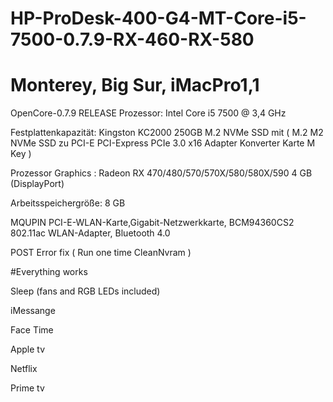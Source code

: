 # HP-ProDesk-400-G4-MT-Core-i5-7500-0.7.9-RX-460-RX-580

# Monterey, Big Sur, iMacPro1,1 

OpenCore-0.7.9 RELEASE
Prozessor: Intel Core i5 7500 @ 3,4 GHz

Festplattenkapazität: Kingston KC2000 250GB M.2 NVMe SSD mit ( M.2 M2 NVMe SSD zu PCI-E PCI-Express PCIe 3.0 x16 Adapter Konverter Karte M Key )

Prozessor Graphics : Radeon RX 470/480/570/570X/580/580X/590 4 GB (DisplayPort)

Arbeitsspeichergröße: 8 GB

MQUPIN PCI-E-WLAN-Karte,Gigabit-Netzwerkkarte, BCM94360CS2 802.11ac WLAN-Adapter, Bluetooth 4.0

POST Error fix ( Run one time CleanNvram )

#Everything works

Sleep (fans and RGB LEDs included)

iMessange

Face Time

Apple tv

Netflix

Prime tv





